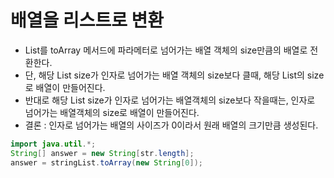 # 배열을 리스트로 변환
* List를 toArray 메서드에 파라메터로 넘어가는 배열 객체의 size만큼의 배열로 전환한다.
* 단, 해당 List size가 인자로 넘어가는 배열 객체의 size보다 클때, 해당 List의 size로 배열이 만들어진다.
* 반대로 해당 List size가 인자로 넘어가는 배열객체의 size보다 작을때는, 인자로 넘어가는 배열객체의 size로 배열이 만들어진다.
* 결론 : 인자로 넘어가는 배열의 사이즈가 0이라서 원래 배열의 크기만큼 생성된다.
```java
import java.util.*;
String[] answer = new String[str.length];
answer = stringList.toArray(new String[0]);
```
